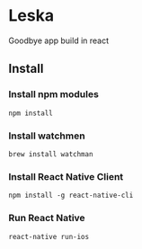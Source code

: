 # Leska
Goodbye app build in react

## Install

### Install npm modules
`npm install`

### Install watchmen
`brew install watchman`

### Install React Native Client
`npm install -g react-native-cli`

### Run React Native
`react-native run-ios`
